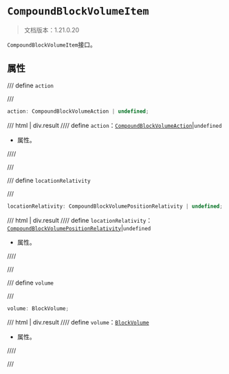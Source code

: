 # `CompoundBlockVolumeItem`

> 文档版本：1.21.0.20

`CompoundBlockVolumeItem`接口。

## 属性

/// define
`action`


///

```js
action: CompoundBlockVolumeAction | undefined;
```

/// html | div.result
//// define
`action`：[`CompoundBlockVolumeAction`](./compoundblockvolumeaction.md)|`undefined`

- 属性。


////

///


/// define
`locationRelativity`


///

```js
locationRelativity: CompoundBlockVolumePositionRelativity | undefined;
```

/// html | div.result
//// define
`locationRelativity`：[`CompoundBlockVolumePositionRelativity`](./compoundblockvolumepositionrelativity.md)|`undefined`

- 属性。


////

///


/// define
`volume`


///

```js
volume: BlockVolume;
```

/// html | div.result
//// define
`volume`：[`BlockVolume`](./blockvolume.md)

- 属性。


////

///

